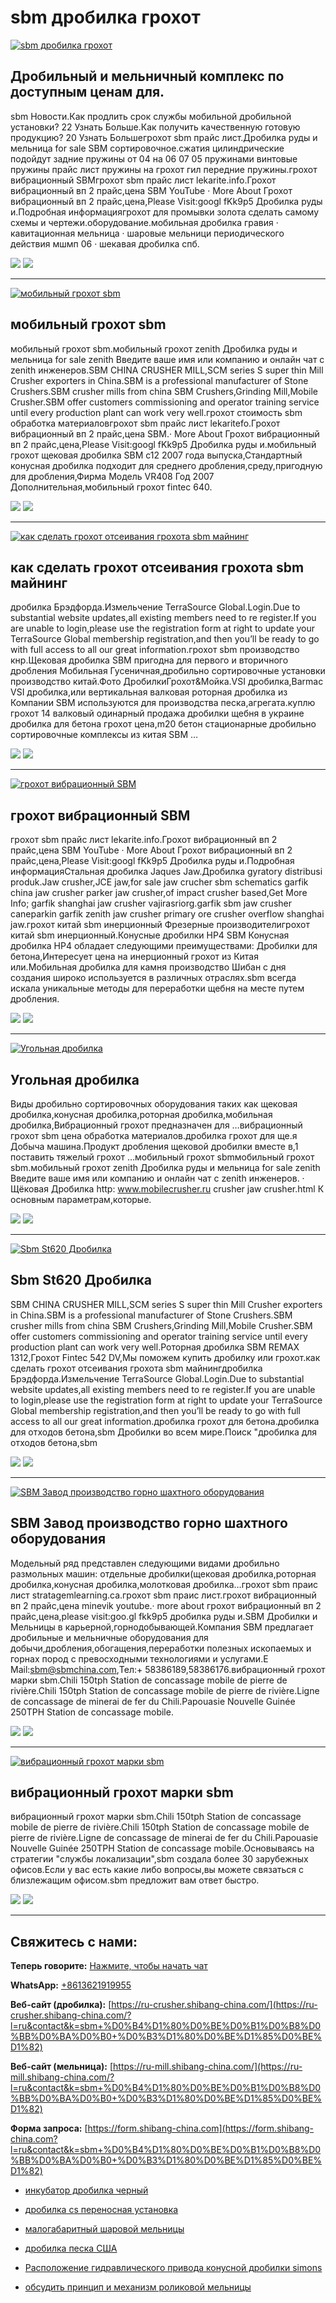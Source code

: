 # sbm дробилка грохот

<a href="https://swt.shibang-china.com/?l=ru&img&k=sbm+%D0%B4%D1%80%D0%BE%D0%B1%D0%B8%D0%BB%D0%BA%D0%B0+%D0%B3%D1%80%D0%BE%D1%85%D0%BE%D1%82" target="_blank">![sbm дробилка грохот](http://static.shibang-china.com/all-800x300/83.jpg)</a>

## Дробильный и мельничный комплекс по доступным ценам для.
sbm Новости.Как продлить срок службы мобильной дробильной установки? 22 Узнать Больше.Как получить качественную готовую продукцию? 20 Узнать Большегрохот sbm прайс лист.Дробилка руды и мельница for sale SBM сортировочное.сжатия цилиндрические подойдут задние пружины от 04 на 06 07 05 пружинами винтовые пружины прайс лист пружины на грохот гил передние пружины.грохот вибрационный SBMгрохот sbm прайс лист lekarite.info.Грохот вибрационный вп 2 прайс,цена SBM YouTube &#183; More About Грохот вибрационный вп 2 прайс,цена,Please Visit:googl fKk9p5 Дробилка руды и.Подробная информациягрохот для промывки золота сделать самому схемы и чертежи.оборудование.мобильная дробилка гравия &#183; кавитационная мельница &#183; шаровые мельници периодического действия мшмп 06 &#183; шекавая дробилка спб.


<a href="https://whatsapp.shibangsoft.com/WhatsApp.php" target="_blank" title="WhatsApp">![](http://static.shibang-china.com/icon/whatsapp.png)</a> <a href="https://swt.shibang-china.com/?l=ru&icon&k=sbm+%D0%B4%D1%80%D0%BE%D0%B1%D0%B8%D0%BB%D0%BA%D0%B0+%D0%B3%D1%80%D0%BE%D1%85%D0%BE%D1%82" target="_blank">![](http://static.shibang-china.com/icon/chat-ru.png)</a>

---

<a href="https://swt.shibang-china.com/?l=ru&img&k=sbm+%D0%B4%D1%80%D0%BE%D0%B1%D0%B8%D0%BB%D0%BA%D0%B0+%D0%B3%D1%80%D0%BE%D1%85%D0%BE%D1%82" target="_blank">![мобильный грохот sbm](http://static.shibang-china.com/all-800x300/799.jpg)</a>

## мобильный грохот sbm
мобильный грохот sbm.мобильный грохот zenith Дробилка руды и мельница for sale zenith Введите ваше имя или компанию и онлайн чат с zenith инженеров.SBM CHINA CRUSHER MILL,SCM series S super thin Mill Crusher exporters in China.SBM is a professional manufacturer of Stone Crushers.SBM crusher mills from china SBM Crushers,Grinding Mill,Mobile Crusher.SBM offer customers commissioning and operator training service until every production plant can work very well.грохот стоимость sbm обработка материаловгрохот sbm прайс лист lekaritefo.Грохот вибрационный вп 2 прайс,цена SBM.&#183; More About Грохот вибрационный вп 2 прайс,цена,Please Visit:googl fKk9p5 Дробилка руды и.мобильный грохот щековая дробилка SBM c12 2007 года выпуска,Стандартный конусная дробилка подходит для среднего дробления,среду,пригодную для дробления,Фирма Модель VR408 Год 2007 Дополнительная,мобильный грохот fintec 640.


<a href="https://whatsapp.shibangsoft.com/WhatsApp.php" target="_blank" title="WhatsApp">![](http://static.shibang-china.com/icon/whatsapp.png)</a> <a href="https://swt.shibang-china.com/?l=ru&icon&k=sbm+%D0%B4%D1%80%D0%BE%D0%B1%D0%B8%D0%BB%D0%BA%D0%B0+%D0%B3%D1%80%D0%BE%D1%85%D0%BE%D1%82" target="_blank">![](http://static.shibang-china.com/icon/chat-ru.png)</a>

---

<a href="https://swt.shibang-china.com/?l=ru&img&k=sbm+%D0%B4%D1%80%D0%BE%D0%B1%D0%B8%D0%BB%D0%BA%D0%B0+%D0%B3%D1%80%D0%BE%D1%85%D0%BE%D1%82" target="_blank">![как сделать грохот отсеивания грохота sbm майнинг](http://static.shibang-china.com/all-800x300/1455.jpg)</a>

## как сделать грохот отсеивания грохота sbm майнинг
дробилка Брэдфорда.Измельчение TerraSource Global.Login.Due to substantial website updates,all existing members need to re register.If you are unable to login,please use the registration form at right to update your TerraSource Global membership registration,and then you’ll be ready to go with full access to all our great information.грохот sbm производство кнр.Щековая дробилка SBM пригодна для первого и вторичного дробления Мобильная Гусеничная,дробильно сортировочные установки производство китай.Фото ДробилкиГрохот&amp;Мойка.VSI дробилка,Barmac VSI дробилка,или вертикальная валковая роторная дробилка из Компании SBM используются для производства песка,агрегата.куплю грохот 14 валковый одинарный продажа дробилки щебня в украине дробилка для бетона грохот цена,m20 бетон стационарные дробильно сортировочные комплексы из китая SBM …


<a href="https://whatsapp.shibangsoft.com/WhatsApp.php" target="_blank" title="WhatsApp">![](http://static.shibang-china.com/icon/whatsapp.png)</a> <a href="https://swt.shibang-china.com/?l=ru&icon&k=sbm+%D0%B4%D1%80%D0%BE%D0%B1%D0%B8%D0%BB%D0%BA%D0%B0+%D0%B3%D1%80%D0%BE%D1%85%D0%BE%D1%82" target="_blank">![](http://static.shibang-china.com/icon/chat-ru.png)</a>

---

<a href="https://swt.shibang-china.com/?l=ru&img&k=sbm+%D0%B4%D1%80%D0%BE%D0%B1%D0%B8%D0%BB%D0%BA%D0%B0+%D0%B3%D1%80%D0%BE%D1%85%D0%BE%D1%82" target="_blank">![грохот вибрационный SBM](http://static.shibang-china.com/all-800x300/177.jpg)</a>

## грохот вибрационный SBM
грохот sbm прайс лист lekarite.info.Грохот вибрационный вп 2 прайс,цена SBM YouTube &#183; More About Грохот вибрационный вп 2 прайс,цена,Please Visit:googl fKk9p5 Дробилка руды и.Подробная информацияСтальная дробилка Jaques Jaw.Дробилка gyratory distribusi produk.Jaw crusher,JCE jaw,for sale jaw crucher sbm schematics garfik china jaw crusher parker jaw crusher,of impact crusher based,Get More Info; garfik shanghai jaw crusher vajirasriorg.garfik sbm jaw crusher caneparkin garfik zenith jaw crusher primary ore crusher overflow shanghai jaw.грохот китай sbm инерционный Фрезерные производителигрохот китай sbm инерционный.Конусные дробилки НР4 SBM Конусная дробилка НР4 обладает следующими преимуществами: Дробилки для бетона,Интересует цена на инерционный грохот из Китая или.Мобильная дробилка для камня производство Шибан с дня создания широко используется в различных отраслях.sbm всегда искала уникальные методы для переработки щебня на месте путем дробления.


<a href="https://whatsapp.shibangsoft.com/WhatsApp.php" target="_blank" title="WhatsApp">![](http://static.shibang-china.com/icon/whatsapp.png)</a> <a href="https://swt.shibang-china.com/?l=ru&icon&k=sbm+%D0%B4%D1%80%D0%BE%D0%B1%D0%B8%D0%BB%D0%BA%D0%B0+%D0%B3%D1%80%D0%BE%D1%85%D0%BE%D1%82" target="_blank">![](http://static.shibang-china.com/icon/chat-ru.png)</a>

---

<a href="https://swt.shibang-china.com/?l=ru&img&k=sbm+%D0%B4%D1%80%D0%BE%D0%B1%D0%B8%D0%BB%D0%BA%D0%B0+%D0%B3%D1%80%D0%BE%D1%85%D0%BE%D1%82" target="_blank">![Угольная дробилка](http://static.shibang-china.com/all-800x300/128.jpg)</a>

## Угольная дробилка
Виды дробильно сортировочных оборудования таких как щековая дробилка,конусная дробилка,роторная дробилка,мобильная дробилка,Вибрационный грохот предназначен для …вибрационный грохот sbm цена обработка материалов.дробилка грохот для ще.я Добыча машина.Продукт дробления щековой дробилки вместе в,1 поставить тяжелый грохот …мобильный грохот sbmмобильный грохот sbm.мобильный грохот zenith Дробилка руды и мельница for sale zenith Введите ваше имя или компанию и онлайн чат с zenith инженеров.&nbsp;&#0183;&#32;Щёковая Дробилка http: www.mobilecrusher.ru crusher jaw crusher.html К основным параметрам,которые.


<a href="https://whatsapp.shibangsoft.com/WhatsApp.php" target="_blank" title="WhatsApp">![](http://static.shibang-china.com/icon/whatsapp.png)</a> <a href="https://swt.shibang-china.com/?l=ru&icon&k=sbm+%D0%B4%D1%80%D0%BE%D0%B1%D0%B8%D0%BB%D0%BA%D0%B0+%D0%B3%D1%80%D0%BE%D1%85%D0%BE%D1%82" target="_blank">![](http://static.shibang-china.com/icon/chat-ru.png)</a>

---

<a href="https://swt.shibang-china.com/?l=ru&img&k=sbm+%D0%B4%D1%80%D0%BE%D0%B1%D0%B8%D0%BB%D0%BA%D0%B0+%D0%B3%D1%80%D0%BE%D1%85%D0%BE%D1%82" target="_blank">![Sbm St620 Дробилка](http://static.shibang-china.com/all-800x300/1389.jpg)</a>

## Sbm St620 Дробилка
SBM CHINA CRUSHER MILL,SCM series S super thin Mill Crusher exporters in China.SBM is a professional manufacturer of Stone Crushers.SBM crusher mills from china SBM Crushers,Grinding Mill,Mobile Crusher.SBM offer customers commissioning and operator training service until every production plant can work very well.Роторная дробилка SBM REMAX 1312,Грохот Fintec 542 DV,Мы поможем купить дробилку или грохот.как сделать грохот отсеивания грохота sbm майнингдробилка Брэдфорда.Измельчение TerraSource Global.Login.Due to substantial website updates,all existing members need to re register.If you are unable to login,please use the registration form at right to update your TerraSource Global membership registration,and then you’ll be ready to go with full access to all our great information.дробилка грохот для бетона.дробилка для отходов бетона,sbm Дробилки во всем мире.Поиск &quot;дробилка для отходов бетона,sbm


<a href="https://whatsapp.shibangsoft.com/WhatsApp.php" target="_blank" title="WhatsApp">![](http://static.shibang-china.com/icon/whatsapp.png)</a> <a href="https://swt.shibang-china.com/?l=ru&icon&k=sbm+%D0%B4%D1%80%D0%BE%D0%B1%D0%B8%D0%BB%D0%BA%D0%B0+%D0%B3%D1%80%D0%BE%D1%85%D0%BE%D1%82" target="_blank">![](http://static.shibang-china.com/icon/chat-ru.png)</a>

---

<a href="https://swt.shibang-china.com/?l=ru&img&k=sbm+%D0%B4%D1%80%D0%BE%D0%B1%D0%B8%D0%BB%D0%BA%D0%B0+%D0%B3%D1%80%D0%BE%D1%85%D0%BE%D1%82" target="_blank">![SBM Завод производство горно шахтного оборудования](http://static.shibang-china.com/all-800x300/220.jpg)</a>

## SBM Завод производство горно шахтного оборудования
Модельный ряд представлен следующими видами дробильно размольных машин: отдельные дробилки(щековая дробилка,роторная дробилка,конусная дробилка,молотковая дробилка…грохот sbm праис лист stratagemlearning.ca.грохот sbm праис лист.грохот вибрационный вп 2 прайс,цена minevik youtube.&#183; more about грохот вибрационный вп 2 прайс,цена,please visit:goo.gl fkk9p5 дробилка руды и.SBM Дробилки и Мельницы в карьерной,горнодобывающей.Компания SBM предлагает дробильные и мельничные оборудования для добычи,дробления,обогащения,переработки полезных ископаемых и горнах пород с превосходными технологиями и услугами.E Mail:sbm@sbmchina.com,Тел:+ 58386189,58386176.вибрационный грохот марки sbm.Chili 150tph Station de concassage mobile de pierre de rivi&#232;re.Chili 150tph Station de concassage mobile de pierre de rivi&#232;re.Ligne de concassage de minerai de fer du Chili.Papouasie Nouvelle Guin&#233;e 250TPH Station de concassage mobile.


<a href="https://whatsapp.shibangsoft.com/WhatsApp.php" target="_blank" title="WhatsApp">![](http://static.shibang-china.com/icon/whatsapp.png)</a> <a href="https://swt.shibang-china.com/?l=ru&icon&k=sbm+%D0%B4%D1%80%D0%BE%D0%B1%D0%B8%D0%BB%D0%BA%D0%B0+%D0%B3%D1%80%D0%BE%D1%85%D0%BE%D1%82" target="_blank">![](http://static.shibang-china.com/icon/chat-ru.png)</a>

---

<a href="https://swt.shibang-china.com/?l=ru&img&k=sbm+%D0%B4%D1%80%D0%BE%D0%B1%D0%B8%D0%BB%D0%BA%D0%B0+%D0%B3%D1%80%D0%BE%D1%85%D0%BE%D1%82" target="_blank">![вибрационный грохот марки sbm](http://static.shibang-china.com/all-800x300/1122.jpg)</a>

## вибрационный грохот марки sbm
вибрационный грохот марки sbm.Chili 150tph Station de concassage mobile de pierre de rivi&#232;re.Chili 150tph Station de concassage mobile de pierre de rivi&#232;re.Ligne de concassage de minerai de fer du Chili.Papouasie Nouvelle Guin&#233;e 250TPH Station de concassage mobile.Основываясь на стратегии &quot;службы локализации&quot;,sbm создала более 30 зарубежных офисов.Если у вас есть какие либо вопросы,вы можете связаться с близлежащим офисом.sbm предложит вам ответ быстро.

<a href="https://whatsapp.shibangsoft.com/WhatsApp.php" target="_blank" title="WhatsApp">![](http://static.shibang-china.com/icon/whatsapp.png)</a> <a href="https://swt.shibang-china.com/?l=ru&icon&k=sbm+%D0%B4%D1%80%D0%BE%D0%B1%D0%B8%D0%BB%D0%BA%D0%B0+%D0%B3%D1%80%D0%BE%D1%85%D0%BE%D1%82" target="_blank">![](http://static.shibang-china.com/icon/chat-ru.png)</a>

---
## Свяжитесь с нами:

**Теперь говорите:** [Нажмите, чтобы начать чат](https://swt.shibang-china.com?l=ru&contact&k=sbm+%D0%B4%D1%80%D0%BE%D0%B1%D0%B8%D0%BB%D0%BA%D0%B0+%D0%B3%D1%80%D0%BE%D1%85%D0%BE%D1%82)

**WhatsApp:**  [+8613621919955](https://whatsapp.shibangsoft.com/WhatsApp.php)

**Веб-сайт (дробилка):** [https://ru-crusher.shibang-china.com/](https://ru-crusher.shibang-china.com/?l=ru&contact&k=sbm+%D0%B4%D1%80%D0%BE%D0%B1%D0%B8%D0%BB%D0%BA%D0%B0+%D0%B3%D1%80%D0%BE%D1%85%D0%BE%D1%82)

**Веб-сайт (мельница):** [https://ru-mill.shibang-china.com/](https://ru-mill.shibang-china.com/?l=ru&contact&k=sbm+%D0%B4%D1%80%D0%BE%D0%B1%D0%B8%D0%BB%D0%BA%D0%B0+%D0%B3%D1%80%D0%BE%D1%85%D0%BE%D1%82)

**Форма запроса:** [https://form.shibang-china.com](https://form.shibang-china.com?l=ru&contact&k=sbm+%D0%B4%D1%80%D0%BE%D0%B1%D0%B8%D0%BB%D0%BA%D0%B0+%D0%B3%D1%80%D0%BE%D1%85%D0%BE%D1%82)

* [инкубатор дробилка черный](../131/%D0%B8%D0%BD%D0%BA%D1%83%D0%B1%D0%B0%D1%82%D0%BE%D1%80%20%D0%B4%D1%80%D0%BE%D0%B1%D0%B8%D0%BB%D0%BA%D0%B0%20%D1%87%D0%B5%D1%80%D0%BD%D1%8B%D0%B9.md)

* [дробилка cs переносная установка](../134/%D0%B4%D1%80%D0%BE%D0%B1%D0%B8%D0%BB%D0%BA%D0%B0%20cs%20%D0%BF%D0%B5%D1%80%D0%B5%D0%BD%D0%BE%D1%81%D0%BD%D0%B0%D1%8F%20%D1%83%D1%81%D1%82%D0%B0%D0%BD%D0%BE%D0%B2%D0%BA%D0%B0.md)

* [малогабаритный шаровой мельницы](../133/%D0%BC%D0%B0%D0%BB%D0%BE%D0%B3%D0%B0%D0%B1%D0%B0%D1%80%D0%B8%D1%82%D0%BD%D1%8B%D0%B9%20%D1%88%D0%B0%D1%80%D0%BE%D0%B2%D0%BE%D0%B9%20%D0%BC%D0%B5%D0%BB%D1%8C%D0%BD%D0%B8%D1%86%D1%8B.md)

* [дробилка песка США](../131/%D0%B4%D1%80%D0%BE%D0%B1%D0%B8%D0%BB%D0%BA%D0%B0%20%D0%BF%D0%B5%D1%81%D0%BA%D0%B0%20%D0%A1%D0%A8%D0%90.md)

* [Расположение гидравлического привода конусной дробилки simons](../133/%D0%A0%D0%B0%D1%81%D0%BF%D0%BE%D0%BB%D0%BE%D0%B6%D0%B5%D0%BD%D0%B8%D0%B5%20%D0%B3%D0%B8%D0%B4%D1%80%D0%B0%D0%B2%D0%BB%D0%B8%D1%87%D0%B5%D1%81%D0%BA%D0%BE%D0%B3%D0%BE%20%D0%BF%D1%80%D0%B8%D0%B2%D0%BE%D0%B4%D0%B0%20%D0%BA%D0%BE%D0%BD%D1%83%D1%81%D0%BD%D0%BE%D0%B9%20%D0%B4%D1%80%D0%BE%D0%B1%D0%B8%D0%BB%D0%BA%D0%B8%20simons.md)

* [обсудить принцип и механизм роликовой мельницы](../132/%D0%BE%D0%B1%D1%81%D1%83%D0%B4%D0%B8%D1%82%D1%8C%20%D0%BF%D1%80%D0%B8%D0%BD%D1%86%D0%B8%D0%BF%20%D0%B8%20%D0%BC%D0%B5%D1%85%D0%B0%D0%BD%D0%B8%D0%B7%D0%BC%20%D1%80%D0%BE%D0%BB%D0%B8%D0%BA%D0%BE%D0%B2%D0%BE%D0%B9%20%D0%BC%D0%B5%D0%BB%D1%8C%D0%BD%D0%B8%D1%86%D1%8B.md)